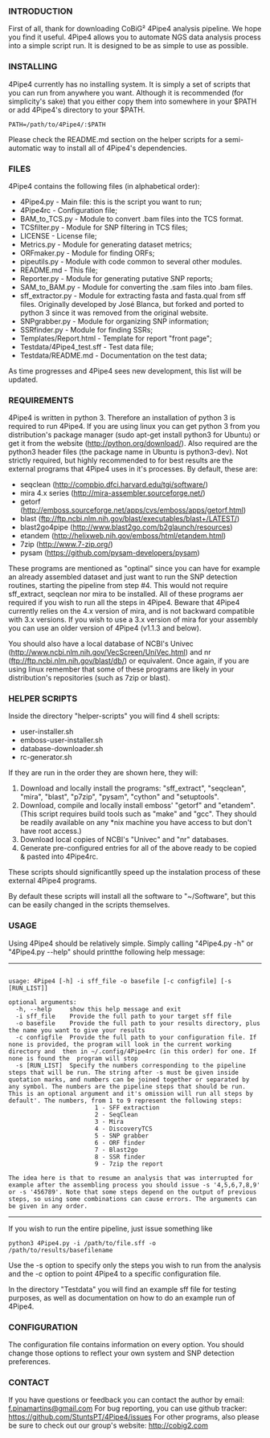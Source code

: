### INTRODUCTION

First of all, thank for downloading CoBiG² 4Pipe4 analysis pipeline. We hope you
find it useful. 4Pipe4 allows you to automate NGS data analysis process into a
simple script run. It is designed to be as simple to use as possible.

### INSTALLING

4Pipe4 currently has no installing system. It is simply a set of scripts that
you can run from anywhere you want. Although it is recommended
(for simplicity's sake) that you either copy them into somewhere in your $PATH
or add 4Pipe4's directory to your $PATH.

```
PATH=/path/to/4Pipe4/:$PATH
```

Please check the README.md section on the helper scripts for a semi-automatic
way to install all of 4Pipe4's dependencies.

### FILES

4Pipe4 contains the following files (in alphabetical order):

* 4Pipe4.py - Main file: this is the script you want to run;
* 4Pipe4rc - Configuration file;
* BAM_to_TCS.py - Module to convert .bam files into the TCS format.
* TCSfilter.py - Module for SNP filtering in TCS files;
* LICENSE - License file;
* Metrics.py - Module for generating dataset metrics;
* ORFmaker.py - Module for finding ORFs;
* pipeutils.py - Module with code common to several other modules.
* README.md - This file;
* Reporter.py - Module for generating putative SNP reports;
* SAM_to_BAM.py - Module for converting the .sam files into .bam files.
* sff_extractor.py - Module for extracting fasta and fasta.qual from sff files. Originally developed by José Blanca, but forked and ported to python 3 since it was removed from the original website.
* SNPgrabber.py - Module for organizing SNP information;
* SSRfinder.py - Module for finding SSRs;
* Templates/Report.html - Template for report "front page";
* Testdata/4Pipe4_test.sff - Test data file;
* Testdata/README.md - Documentation on the test data;

As time progresses and 4Pipe4 sees new development, this list will be updated.

### REQUIREMENTS

4Pipe4 is written in python 3. Therefore an installation of python 3 is required
to run 4Pipe4. If you are using linux you can get python 3 from you
distribution's package manager (sudo apt-get install python3 for Ubuntu) or get
it from the website (http://python.org/download/). Also required are the python3
header files (the package name in Ubuntu is python3-dev).
Not strictly required, but highly recommended to for best results are the
external programs that 4Pipe4 uses in it's processes. By default, these are:

* seqclean (http://compbio.dfci.harvard.edu/tgi/software/)
* mira 4.x series (http://mira-assembler.sourceforge.net/) 
* getorf (http://emboss.sourceforge.net/apps/cvs/emboss/apps/getorf.html)
* blast (ftp://ftp.ncbi.nlm.nih.gov/blast/executables/blast+/LATEST/)
* blast2go4pipe (http://www.blast2go.com/b2glaunch/resources)
* etandem (http://helixweb.nih.gov/emboss/html/etandem.html)
* 7zip (http://www.7-zip.org/)
* pysam (https://github.com/pysam-developers/pysam)

These programs are mentioned as "optinal" since you can have for example an
already assembled dataset and just want to run the SNP detection routines,
starting the pipeline from step #4. This would not require sff_extract, seqclean
nor mira to be installed.
All of these programs aer required if you wish to run all the steps in 4Pipe4.
Beware that 4Pipe4 currently relies on the 4.x version of mira, and is not
backward compatible with 3.x versions. If you wish to use a 3.x version of
mira for your assembly you can use an older version of 4Pipe4 (v1.1.3 and
below).

You should also have a local database of NCBI's
Univec (http://www.ncbi.nlm.nih.gov/VecScreen/UniVec.html)
and nr (ftp://ftp.ncbi.nlm.nih.gov/blast/db/) or equivalent.
Once again, if you are using linux remember that some of these programs are
likely in your distribution's repositories (such as 7zip or blast).

### HELPER SCRIPTS

Inside the directory "helper-scripts" you will find 4 shell scripts:

* user-installer.sh
* emboss-user-installer.sh
* database-downloader.sh
* rc-generator.sh

If they are run in the order they are shown here, they will:

1. Download and locally install the programs: "sff_extract", "seqclean", "mira",
"blast", "p7zip", "pysam", "cython" and "setuptools".
2. Download, compile and locally install emboss' "getorf" and "etandem". (This
script requires build tools such as "make" and "gcc". They should be readily
available on any *nix machine you have access to but don't have root access.)
3. Download local copies of NCBI's "Univec" and "nr" databases.
4. Generate pre-configured entries for all of the above ready to be copied &
pasted into 4Pipe4rc.

These scripts should significantlly speed up the instalation process of these
external 4Pipe4 programs.

By default these scripts will install all the software to "~/Software", but this
can be easily changed in the scripts themselves.

### USAGE

Using 4Pipe4 should be relatively simple. Simply calling "4Pipe4.py -h" or
"4Pipe4.py --help" should printthe following help message:

--------------------------------------------

```

usage: 4Pipe4 [-h] -i sff_file -o basefile [-c configfile] [-s [RUN_LIST]]

optional arguments:
  -h, --help     show this help message and exit
  -i sff_file    Provide the full path to your target sff file
  -o basefile    Provide the full path to your results directory, plus the name you want to give your results
  -c configfile  Provide the full path to your configuration file. If none is provided, the program will look in the current working directory and  then in ~/.config/4Pipe4rc (in this order) for one. If none is found the  program will stop
  -s [RUN_LIST]  Specify the numbers corresponding to the pipeline steps that will be run. The string after -s must be given inside quotation marks, and numbers can be joined together or separated by any symbol. The numbers are the pipeline steps that should be run. This is an optional argument and it's omission will run all steps by default'. The numbers, from 1 to 9 represent the following steps:
                        1 - SFF extraction
                        2 - SeqClean
                        3 - Mira
                        4 - DiscoveryTCS
                        5 - SNP grabber
                        6 - ORF finder
                        7 - Blast2go
                        8 - SSR finder
                        9 - 7zip the report

The idea here is that to resume an analysis that was interrupted for example after the assembling process you should issue -s '4,5,6,7,8,9' or -s '456789'. Note that some steps depend on the output of previous steps, so using some combinations can cause errors. The arguments can be given in any order.
```

--------------------------------------------

If you wish to run the entire pipeline, just issue something like

```
python3 4Pipe4.py -i /path/to/file.sff -o /path/to/results/basefilename
```

Use the -s option to specify only the steps you wish to run from the analysis
and the -c option to point 4Pipe4 to a specific configuration file.

In the directory "Testdata" you will find an example sff file for testing
purposes, as well as documentation on how to do an example run of 4Pipe4.

### CONFIGURATION

The configuration file contains information on every option. You should change
those options to reflect your own system and SNP detection preferences.

### CONTACT

If you have questions or feedback you can contact the author by email:
f.pinamartins@gmail.com
For bug reporting, you can use github tracker:
https://github.com/StuntsPT/4Pipe4/issues
For other programs, also please be sure to check out our group's website:
http://cobig2.com
